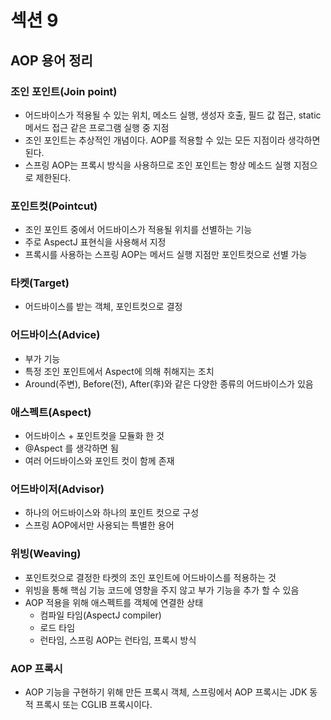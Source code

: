 # 섹션 9

## AOP 용어 정리
### 조인 포인트(Join point)
* 어드바이스가 적용될 수 있는 위치, 메소드 실행, 생성자 호출, 필드 값 접근, static 메서드 접근 같은 프로그램 실행 중 지점
* 조인 포인트는 추상적인 개념이다. AOP를 적용할 수 있는 모든 지점이라 생각하면 된다.
* 스프링 AOP는 프록시 방식을 사용하므로 조인 포인트는 항상 메소드 실행 지점으로 제한된다.
### 포인트컷(Pointcut)
* 조인 포인트 중에서 어드바이스가 적용될 위치를 선별하는 기능
* 주로 AspectJ 표현식을 사용해서 지정
* 프록시를 사용하는 스프링 AOP는 메서드 실행 지점만 포인트컷으로 선별 가능
### 타켓(Target)
* 어드바이스를 받는 객체, 포인트컷으로 결정
### 어드바이스(Advice) 
* 부가 기능
* 특정 조인 포인트에서 Aspect에 의해 취해지는 조치
* Around(주변), Before(전), After(후)와 같은 다양한 종류의 어드바이스가 있음
### 애스펙트(Aspect)
* 어드바이스 + 포인트컷을 모듈화 한 것 
* @Aspect 를 생각하면 됨
* 여러 어드바이스와 포인트 컷이 함께 존재
### 어드바이저(Advisor)
* 하나의 어드바이스와 하나의 포인트 컷으로 구성 
* 스프링 AOP에서만 사용되는 특별한 용어
### 위빙(Weaving)
* 포인트컷으로 결정한 타켓의 조인 포인트에 어드바이스를 적용하는 것 
* 위빙을 통해 핵심 기능 코드에 영향을 주지 않고 부가 기능을 추가 할 수 있음 
* AOP 적용을 위해 애스펙트를 객체에 연결한 상태
  * 컴파일 타임(AspectJ compiler)
  * 로드 타임 
  * 런타임, 스프링 AOP는 런타임, 프록시 방식
### AOP 프록시
* AOP 기능을 구현하기 위해 만든 프록시 객체, 스프링에서 AOP 프록시는 JDK 동적 프록시 또는 CGLIB 프록시이다.